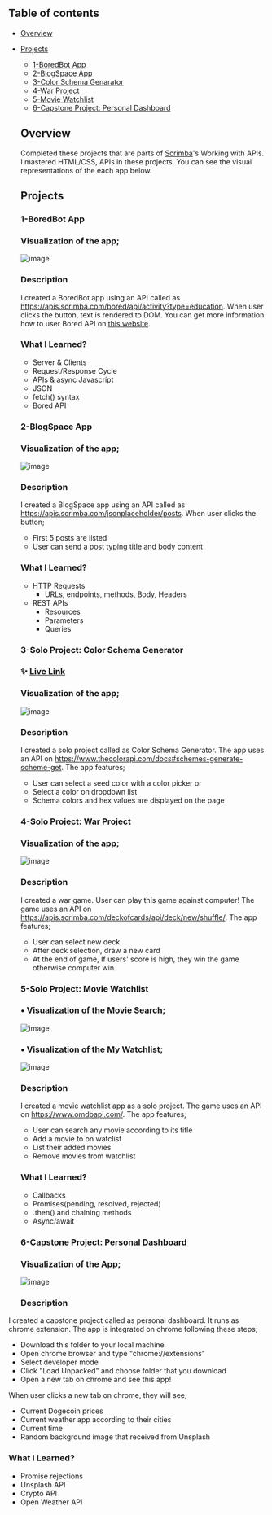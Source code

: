 ## Table of contents

- [Overview](#overview)

- [Projects](#projects)

  - [1-BoredBot App](#bored-bot)
  - [2-BlogSpace App](#blog-space)
  - [3-Color Schema Genarator](#color-generator)
  - [4-War Project](#war-project)
  - [5-Movie Watchlist](#movie-watchlist)
  - [6-Capstone Project: Personal Dashboard](#personal-dashboard)
    
    
  ## Overview

  Completed these projects that are parts of [Scrimba](https://scrimba.com/learn/frontend/)'s Working with APIs. I mastered HTML/CSS, APIs in these projects.
  You can see the visual representations of the each app below.

  ## Projects

  ### 1-BoredBot App

  ### Visualization of the app;
  ![image](./1-BoredBot-app/BoredBot.gif)
  
  ### Description
  
  I created a BoredBot app using an API called as https://apis.scrimba.com/bored/api/activity?type=education. When user clicks the button, text is rendered to DOM. You can get more information how to user Bored API on [this website](https://apis.scrimba.com/bored/documentation).
  
  
  ### What I Learned?
  - Server & Clients
  - Request/Response Cycle
  - APIs & async Javascript
  - JSON
  - fetch() syntax
  - Bored API
    
    
  ### 2-BlogSpace App
  
  ### Visualization of the app;
  ![image](./2-BlogSpace-app/BlogSpace.gif)
  
  ### Description
  
  I created a BlogSpace app using an API called as https://apis.scrimba.com/jsonplaceholder/posts. When user clicks the button;
    - First 5 posts are listed
    - User can send a post typing title and body content


  ### What I Learned?
  - HTTP Requests
    - URLs, endpoints, methods, Body, Headers
  - REST APIs
    - Resources
    - Parameters
    - Queries
    
    
  ### 3-Solo Project: Color Schema Generator
  ### ✨ [Live Link](https://scrimba-color-generator.netlify.app/)
  
  ### Visualization of the app;
  ![image](./3-color-schema-generator/color-generator.gif)
  
  ### Description
  
  I created a solo project called as Color Schema Generator. The app uses an API on https://www.thecolorapi.com/docs#schemes-generate-scheme-get. The app features;
    - User can select a seed color with a color picker or
    - Select a color on dropdown list
    - Schema colors and hex values are displayed on the page
    
    
    
  ### 4-Solo Project: War Project
  
  ### Visualization of the app;
  ![image](./4-war-project/war-game.gif)
  
  ### Description
  
  I created a war game. User can play this game against computer! The game uses an API on https://apis.scrimba.com/deckofcards/api/deck/new/shuffle/. The app features;
    - User can select new deck
    - After deck selection, draw a new card
    - At the end of game, If users' score is high, they win the game otherwise computer win.
    
    
  ### 5-Solo Project: Movie Watchlist
  
  ### • Visualization of the Movie Search;
  ![image](./5-movie-watchlist/movie-search.gif)
  
    
  ### • Visualization of the My Watchlist;
  ![image](./5-movie-watchlist/my-movies.gif)
  
  ### Description
  
  I created a movie watchlist app as a solo project. The game uses an API on https://www.omdbapi.com/. The app features;
    - User can search any movie according to its title
    - Add a movie to on watclist
    - List their added movies
    - Remove movies from watchlist
    
  ### What I Learned?
  - Callbacks
  - Promises(pending, resolved, rejected)
  - .then() and chaining methods
  - Async/await
  
  
  ### 6-Capstone Project: Personal Dashboard
  
  ### Visualization of the App;
  ![image](./6-personal-dashboard/personal-dashborad.gif)
  
  ### Description
  
 I created a capstone project called as personal dashboard. It runs as chrome extension. The app is integrated on chrome following these steps;
  - Download this folder to your local machine
  - Open chrome browser and type "chrome://extensions"
  - Select developer mode
  - Click "Load Unpacked" and choose folder that you download
  - Open a new tab on chrome and see this app!
  
 When user clicks a new tab on chrome, they will see;
  - Current Dogecoin prices
  - Current weather app according to their cities
  - Current time
  - Random background image that received from Unsplash
    
  ### What I Learned?
  - Promise rejections
  - Unsplash API
  - Crypto API
  - Open Weather API

